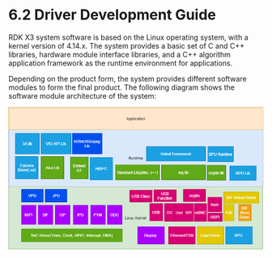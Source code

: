 # 6.2 Driver Development Guide

RDK X3 system software is based on the Linux operating system, with a kernel version of 4.14.x. The system provides a basic set of C and C++ libraries, hardware module interface libraries, and a C++ algorithm application framework as the runtime environment for applications.

Depending on the product form, the system provides different software modules to form the final product. The following diagram shows the software module architecture of the system:

![46a619838b123841cf4a4baea970364d](./image/driver_develop_guide/46a619838b123841cf4a4baea970364d.png)